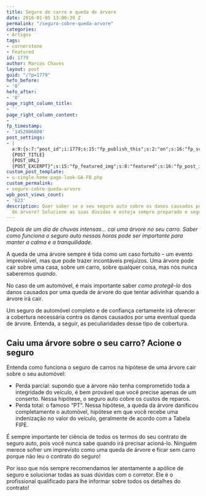 ```yaml
---
title: Seguro de carro e queda de árvore
date: 2016-01-05 13:00:39 Z
permalink: "/seguro-cobre-queda-arvore"
categories:
- Artigos
tags:
- cornerstone
- Featured
id: 1779
author: Marcos Chaves
layout: post
guid: "/?p=1779"
hefo_before:
- '0'
hefo_after:
- '0'
page_right_column_title:
- ''
page_right_column_content:
- ''
fp_timestamp:
- '1452006000'
post_settings:
- |
  a:9:{s:7:"post_id";i:1779;s:15:"fp_publish_this";s:2:"on";s:16:"fp_schedule_this";s:3:"yes";s:11:"fp_datetime";s:16:"2016/01/05 13:00";s:18:"fp_timezone_offset";s:3:"120";s:8:"msg_body";s:66:"Novo post no {SITE_NAME}
  {POST_TITLE}
  {POST_URL}
  {POST_EXCERPT}";s:15:"fp_featured_img";s:8:"featured";s:16:"fp_post_img_text";s:0:"";s:5:"pages";a:2:{i:0;s:3:"own";i:1;s:15:"520743491417556";}}
custom_post_template:
- u-single-home-page-look-GA-FB.php
custom_permalink:
- seguro-cobre-queda-arvore
wpb_post_views_count:
- '623'
description: Quer saber se o seu seguro auto cobre os danos causados por uma queda
  de árvore? Solucione as suas dúvidas e esteja sempre preparado e seguro!
---
```


_Depois de um dia de chuvas intensas&#8230; cai uma árvore no seu carro. Saber como funciona o seguro auto nessas horas pode ser importante para manter a calma e a tranquilidade._

A queda de uma árvore sempre é tida como um caso fortuito – um evento imprevisível, mas que pode trazer incontáveis prejuízos. Uma árvore pode cair sobre uma casa, sobre um carro, sobre qualquer coisa, mas nós nunca saberemos _quando_.

No caso de um automóvel, é mais importante saber _como protegê-lo_ dos danos causados por uma queda de árvore do que tentar adivinhar quando a árvore irá cair.

Um seguro de automóvel completo e de confiança certamente irá oferecer a cobertura necessária contra os danos causados por uma eventual queda de árvore. Entenda, a seguir, as peculiaridades desse tipo de cobertura.

## **Caiu uma árvore sobre o seu carro? Acione o seguro**

Entenda como funciona o seguro de carros na hipótese de uma árvore cair sobre o seu automóvel:

  * Perda parcial: supondo que a árvore não tenha comprometido toda a integridade do veículo, é bem provável que você precise apenas de um conserto. Nessa hipótese, o seguro auto cobre os custos de reparos.
  * Perda total: o famoso “PT”. Nessa hipótese, a queda da árvore danificou completamente o automóvel, hipótese em que você recebe uma indenização no valor do veículo, geralmente de acordo com a Tabela FIPE.

É sempre importante ter ciência de todos os termos do seu contrato de seguro auto, pois você nunca sabe quando irá precisar acioná-lo. Ninguém merece sofrer um imprevisto como uma queda de árvore e ficar sem carro porque não leu o contrato do seguro!

Por isso que nós sempre recomendamos ler atentamente a apólice de seguro e solucionar todas as suas dúvidas com o corretor. Ele é o profissional qualificado para lhe informar sobre todos os detalhes do contrato!